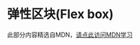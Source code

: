 # 弹性区块(Flex box)

此部分内容精选自MDN，[请点此访问MDN学习](https://developer.mozilla.org/zh-CN/docs/Learn/CSS/CSS_layout/Flexbox)
